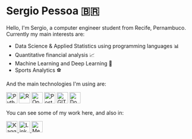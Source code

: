 
# Sergio Pessoa :brazil:

Hello, I'm Sergio, a computer engineer student from Recife, Pernambuco. Currently my main interests are:

- Data Science & Applied Statistics using programming languages :bar_chart:
- Quantitative financial analysis :chart_with_upwards_trend:
- Machine Learning and Deep Learning :triangular_ruler:
- Sports Analytics :soccer:

And the main technologies I'm using are:
<p align="left">  <img  alt="Python"  src="https://www.vectorlogo.zone/logos/python/python-icon.svg" height="30"> 
<img  alt="R"  src="https://www.vectorlogo.zone/logos/r-project/r-project-icon.svg" height="30">
<img  alt="OpenCV"  src="https://www.vectorlogo.zone/logos/opencv/opencv-icon.svg" height="30">
<img  alt="Postgres"  src="https://www.vectorlogo.zone/logos/postgresql/postgresql-icon.svg" height="30">
<img  alt="GIT"  src="https://www.vectorlogo.zone/logos/git-scm/git-scm-icon.svg" height="30">
<img  alt="Docker"  src="https://www.vectorlogo.zone/logos/docker/docker-tile.svg" height="30">
<p>

You can see some of my work here, and also in:
  <p><a  href="https://www.kaggle.com/sslp23/code">  <img  alt="Kaggle"  src="https://www.vectorlogo.zone/logos/kaggle/kaggle-icon.svg" height="30">  </a> 
  <a  href="https://www.linkedin.com/in/sergio-pessoa-079317187/">  <img alt="Linkedin" src="https://www.vectorlogo.zone/logos/linkedin/linkedin-icon.svg" height="30">  </a> 
  <a  href="https://medium.com/@sslp23">  <img alt="Medium" src="https://www.vectorlogo.zone/logos/medium/medium-tile.svg" height="30">  </a> </p>
